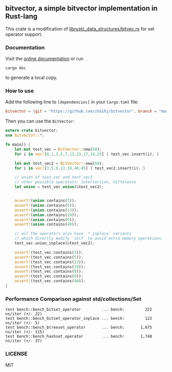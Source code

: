 ## bitvector, a simple bitvector implementation in Rust-lang

This crate is a modification of [librustc_data_structures/bitvec.rs](https://github.com/rust-lang/rust/blob/master/src/librustc_data_structures/bitvec.rs) for set operator support.

### Documentation

Visit the [online documentation](http://zhaihj.github.io/doc/bitvector/index.html) or run

```cargo doc```

to generate a local copy.

### How to use

Add the following line to `[dependencies]` in your `Cargo.toml` file:

```toml
bitvector = {git = "https://github.com/zhaihj/bitvector", branch = "master"}
```

Then you can use the `BitVector`:

```rust
extern crate bitvector;
use bitvector::*;

fn main() {
    let mut test_vec = BitVector::new(50);
    for i in vec![0,1,3,5,7,11,13,17,19,23] { test_vec.insert(i); }

    let mut test_vec2 = BitVector::new(50);
    for i in vec![3,5,9,13,19,40,45] { test_vec2.insert(i); }

    // union of test_vec and test_vec2
    // other possible operators: intersection, difference
    let union = test_vec.union(&test_vec2);


    assert!(union.contains(3));
    assert!(union.contains(5));
    assert!(union.contains(13));
    assert!(union.contains(19));
    assert!(union.contains(9));
    assert!(union.contains(40));

    // all the operators also have `*_inplace` variants
    // which directly modify `self` to avoid extra memory operations.
    test_vec.union_inplace(&test_vec2);

    assert!(test_vec.contains(3));
    assert!(test_vec.contains(5));
    assert!(test_vec.contains(13));
    assert!(test_vec.contains(19));
    assert!(test_vec.contains(0));
    assert!(test_vec.contains(9));
    assert!(test_vec.contains(40));
}
```


### Performance Comparison against std/collections/Set

```
test bench::bench_bitset_operator         ... bench:         222 ns/iter (+/- 22)
test bench::bench_bitset_operator_inplace ... bench:         122 ns/iter (+/- 5)
test bench::bench_btreeset_operator       ... bench:       1,675 ns/iter (+/- 115)
test bench::bench_hashset_operator        ... bench:       1,748 ns/iter (+/- 37)
```

### LICENSE

MIT
